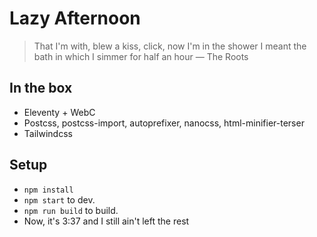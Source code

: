 # Lazy Afternoon

> That I'm with, blew a kiss, click, now I'm in the shower
> I meant the bath in which I simmer for half an hour
— The Roots

## In the box

- Eleventy + WebC
- Postcss, postcss-import, autoprefixer, nanocss, html-minifier-terser
- Tailwindcss

## Setup

- `npm install`
- `npm start` to dev.
- `npm run build` to build.
- Now, it's 3:37 and I still ain't left the rest